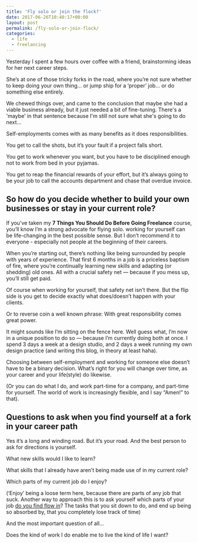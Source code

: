 ```yaml
---
title: 'Fly solo or join the flock?'
date: 2017-06-26T10:40:17+00:00
layout: post
permalink: /fly-solo-or-join-flock/
categories:
  - life
  - freelancing
---
```

Yesterday I spent a few hours over coffee with a friend, brainstorming ideas for her next career steps.

She’s at one of those tricky forks in the road, where you’re not sure whether to keep doing your own thing… or jump ship for a ‘proper’ job… or do something else entirely.

We chewed things over, and came to the conclusion that maybe she had a viable business already, but it just needed a bit of fine-tuning. There's a 'maybe' in that sentence because I'm still not sure what she's going to do next...

Self-employments comes with as many benefits as it does responsibilities.

You get to call the shots, but it’s your fault if a project falls short.

You get to work whenever you want, but you have to be disciplined enough not to work from bed in your pyjamas.

You get to reap the financial rewards of your effort, but it’s always going to be your job to call the accounts department and chase that overdue invoice.

## So how do you decide whether to build your own businesses or stay in your current role?

If you’ve taken my **7 Things You Should Do Before Going Freelance** course, you’ll know I’m a strong advocate for flying solo. working  for yourself can be life-changing in the best possible sense. But I don’t recommend it to everyone - especially not people at the beginning of their careers.

When you’re starting out, there’s nothing like being surrounded by people with years of experience. That first 6 months in a job is a priceless baptism of fire, where you’re continually learning new skills and adapting (or shedding) old ones. All with a crucial safety net —  because if you mess up, you’ll still get paid.

Of course when working for yourself, that safety net isn’t there. But the flip side is you get to decide exactly what does/doesn’t happen with your clients.

Or to reverse coin a well known phrase: With great responsibility comes great power.

It might sounds like I’m sitting on the fence here. Well guess what, I’m now in a unique position to do so — because I’m currently doing both at once. I spend 3 days a week at a design studio, and 2 days a week running my own design practice (and writing this blog, in theory at least haha).

Choosing between self-employment and working for someone else doesn’t have to be a binary decision. What’s right for you will change over time, as your career and your life(style) do likewise.

(Or you can do what I do, and work part-time for a company, and part-time for yourself. The world of work is increasingly flexible, and I say “Amen!” to that).

## Questions to ask when you find yourself at a fork in your career path

Yes it’s a long and winding road. But it’s your road. And the best person to ask for directions is yourself.

What new skills would I like to learn?

What skills that I already have aren’t being made use of in my current role?

Which parts of my current job do I enjoy?

(‘Enjoy’ being a loose term here, because there are parts of any job that suck. Another way to approach this is to ask yourself which parts of your job [do you find flow in](https://www.greig.cc/finding-your-flow/)? The tasks that you sit down to do, and end up being so absorbed by, that you completely lose track of time)

And the most important question of all...

Does the kind of work I do enable me to live the kind of life I want?
